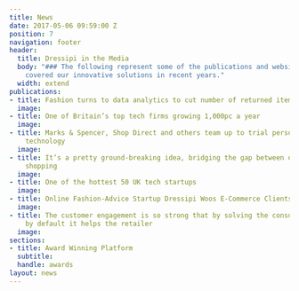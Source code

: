 ```yaml
---
title: News
date: 2017-05-06 09:59:00 Z
position: 7
navigation: footer
header:
  title: Dressipi in the Media
  body: "### The following represent some of the publications and websites that have
    covered our innovative solutions in recent years."
  width: extend
publications:
- title: Fashion turns to data analytics to cut number of returned items
  image: 
- title: One of Britain’s top tech firms growing 1,000pc a year
  image: 
- title: Marks & Spencer, Shop Direct and others team up to trial personalisation
    technology
  image: 
- title: It’s a pretty ground-breaking idea, bridging the gap between online and offline
    shopping
  image: 
- title: One of the hottest 50 UK tech startups
  image: 
- title: Online Fashion-Advice Startup Dressipi Woos E-Commerce Clients
  image: 
- title: The customer engagement is so strong that by solving the consumer’s problems
    by default it helps the retailer
  image: 
sections:
- title: Award Winning Platform
  subtitle: 
  handle: awards
layout: news
---
```


